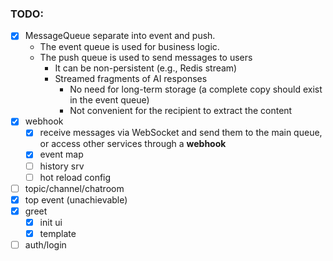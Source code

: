 ### TODO:
- [x] MessageQueue separate into event and push.
  - The event queue is used for business logic.
  - The push queue is used to send messages to users
      - It can be non-persistent (e.g., Redis stream)
      - Streamed fragments of AI responses
          - No need for long-term storage (a complete copy should exist in the event queue)
          - Not convenient for the recipient to extract the content
- [x] webhook
    - [x] receive messages via WebSocket and send them to the main queue, or access other services through a **webhook**
    - [x] event map
    - [ ] history srv
    - [ ] hot reload config
- [ ] topic/channel/chatroom
- [x] top event (unachievable)
- [x] greet
    - [x] init ui
    - [x] template
- [ ] auth/login
